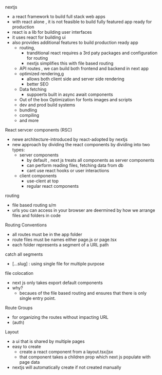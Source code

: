 nextjs
- a react framework to build full stack web apps
- with react alone , it is not feasible to build fully featured app ready for production
- react is a lib for building user interfaces
- it uses react for building ui
- also provides additional features to build production ready app
    - routing,
        - tranditional react requires a 3rd paty packages and configuration for routing
        - nextjs simplifies this with file based routing
    - API routes , we can build both frontend and backend in next app
    - optimized rendering,g
        - allows both client side and server side rendering
        - better SEO
    - Data fetching
        - suppoerts built in async await components
    - Out of the box Optimization for fonts images and scripts
    - dev and prod build systems
    - bundling
    - compiling
    - and more

React servcer components (RSC)
- newe architecture-introduced by react-adopted by nextjs
- new approach by dividing the react components by dividing into two types:
    - server components
        - by default , next js treats all components as server components
        - can perform reading files, fetching data from db
        - cant use react hooks or user interactions
    - client components
        - use-clent at top
        - regular react components

routing
- file based routing s/m
- urls you can access in your browser are deermined by how we arrange files and folders in code

Routing Conventions
- all routes must be in the app folder
- route files must be names either page.js or page.tsx
- each folder represents a segment of a URL path

catch all segments
- [...slug] : using single file for multiple purpose

file colocation
 - next js only takes export default components
 - why?
    - becaues of the file based routing and ensures that there is only single entry point.

Route Groups
 - for organizing the routes without impacting URL
 - (auth)

Layout
 - a ui that is shared by multiple pages
 - easy to create 
   - create a react component from a layout.tsx/jsx 
   - that component takes a children prop which next js populate with page data
 - nextjs will automatically create if not created manually